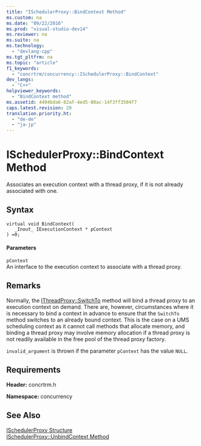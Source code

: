 ```yaml
---
title: "ISchedulerProxy::BindContext Method"
ms.custom: na
ms.date: "09/22/2016"
ms.prod: "visual-studio-dev14"
ms.reviewer: na
ms.suite: na
ms.technology: 
  - "devlang-cpp"
ms.tgt_pltfrm: na
ms.topic: "article"
f1_keywords: 
  - "concrtrm/concurrency::ISchedulerProxy::BindContext"
dev_langs: 
  - "C++"
helpviewer_keywords: 
  - "BindContext method"
ms.assetid: 4404bda6-82af-4ed5-80ac-14f3ff3504f7
caps.latest.revision: 20
translation.priority.ht: 
  - "de-de"
  - "ja-jp"
---
```

# ISchedulerProxy::BindContext Method
Associates an execution context with a thread proxy, if it is not already associated with one.  
  
## Syntax  
  
```  
virtual void BindContext(  
   _Inout_ IExecutionContext * pContext  
) =0;  
```  
  
#### Parameters  
 `pContext`  
 An interface to the execution context to associate with a thread proxy.  
  
## Remarks  
 Normally, the [IThreadProxy::SwitchTo](../VS_csharp/ithreadproxy--switchto-method.md) method will bind a thread proxy to an execution context on demand. There are, however, circumstances where it is necessary to bind a context in advance to ensure that the `SwitchTo` method switches to an already bound context. This is the case on a UMS scheduling context as it cannot call methods that allocate memory, and binding a thread proxy may involve memory allocation if a thread proxy is not readily available in the free pool of the thread proxy factory.  
  
 `invalid_argument` is thrown if the parameter `pContext` has the value `NULL`.  
  
## Requirements  
 **Header:** concrtrm.h  
  
 **Namespace:** concurrency  
  
## See Also  
 [ISchedulerProxy Structure](../VS_csharp/ischedulerproxy-structure.md)   
 [ISchedulerProxy::UnbindContext Method](../VS_csharp/ischedulerproxy--unbindcontext-method.md)